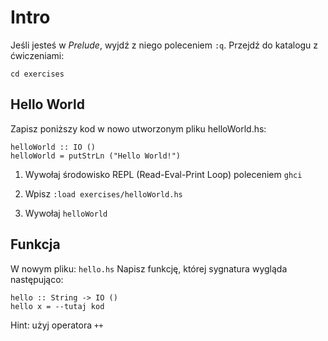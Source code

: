 Intro
=====

Jeśli jesteś w *Prelude*, wyjdź z niego poleceniem `:q`.
Przejdź do katalogu z ćwiczeniami:

    cd exercises

Hello World
-------------

Zapisz poniższy kod w nowo utworzonym pliku helloWorld.hs:

    helloWorld :: IO ()
    helloWorld = putStrLn ("Hello World!")

1. Wywołaj środowisko REPL (Read-Eval-Print Loop) poleceniem `ghci`

2. Wpisz `:load exercises/helloWorld.hs`

3. Wywołaj `helloWorld`


Funkcja
-------

W nowym pliku: `hello.hs`
Napisz funkcję, której sygnatura wygląda następująco:

    hello :: String -> IO ()
    hello x = --tutaj kod

Hint: użyj operatora `++`
